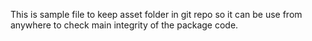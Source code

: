 This is sample file to keep asset folder in git repo so it can be use from anywhere to check main integrity of the package code.
